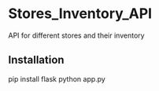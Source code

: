 # Stores_Inventory_API
API for different stores and their inventory

## Installation
pip install flask
python app.py
